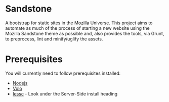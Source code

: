 Sandstone
=========

A bootstrap for static sites in the Mozilla Universe. This project aims to automate as much
of the process of starting a new website using the Mozilla Sandstone theme as possible and,
also provides the tools, via Grunt, to preprocess, lint and minify/uglify the assets.

Prerequisites
=============

You will currently need to follow prerequisites installed:

* [Nodejs][nodejs]
* [Volo][volo]
* [lessc][lessc] - Look under the Server-Side install heading

[nodejs]: http://nodejs.org
[volo]: https://github.com/volojs/volo
[lessc]: hhttp://lesscss.org/#-client-side-usage